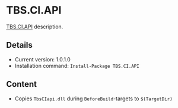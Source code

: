 TBS.CI.API
===

[TBS.CI.API] description.

Details
---
  - Current version: 1.0.1.0
  - Installation command: ``Install-Package TBS.CI.API``

Content
---
  - Copies ``TbsCIapi.dll`` during ``BeforeBuild``-targets to ``$(TargetDir)``

[TBS.CI.API]:  http://www.tbsdtv.com/